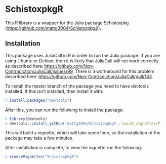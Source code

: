 # SchistoxpkgR

This R library is a wrapper for the Julia package Schistoxpkg (https://github.com/mattg3004/Schistoxpkg.jl).

## Installation

This package uses JuliaCall in R in order to run the Julia package. If you are using Ubuntu or Debian, then it is likely that JuliaCall will not work correctly as described here: https://github.com/Non-Contradiction/JuliaCall/issues/99. There is a workaround for this problem described here: https://github.com/Non-Contradiction/JuliaCall/pull/143.

To install the master branch of the package you need to have devtools installed. If this isn't installed, then install it with:
```R
> install.packages("devtools")
```
After this, you can run the following to install the package:
```R
> library(devtools) 
> devtools::install_github('mattg3004/SchistoxpkgR', build_vignettes=T)
```
This will build a vignette, which will take some time, so the installation of the package may take a few minutes.

After installation is complete, to view the vignette run the following:
```R
> browseVignettes("SchistoxpkgR")
```


